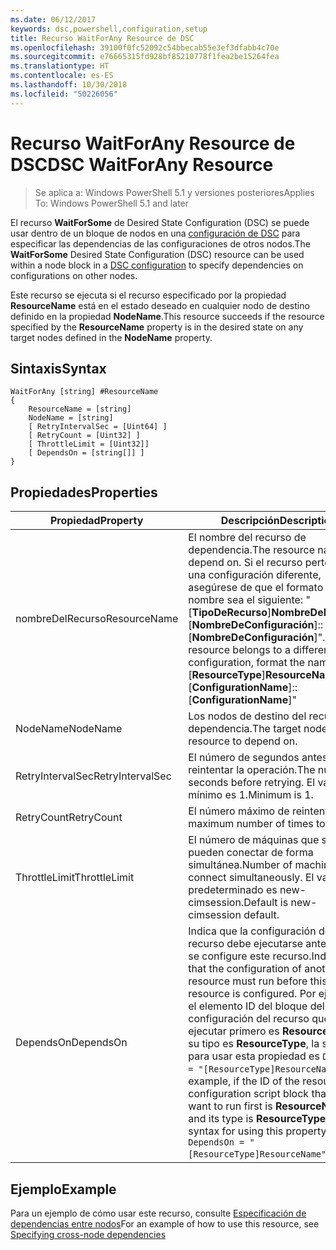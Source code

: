 ```yaml
---
ms.date: 06/12/2017
keywords: dsc,powershell,configuration,setup
title: Recurso WaitForAny Resource de DSC
ms.openlocfilehash: 39100f0fc52092c54bbecab55e3ef3dfabb4c70e
ms.sourcegitcommit: e76665315fd928bf85210778f1fea2be15264fea
ms.translationtype: HT
ms.contentlocale: es-ES
ms.lasthandoff: 10/30/2018
ms.locfileid: "50226056"
---
```

# <a name="dsc-waitforany-resource"></a><span data-ttu-id="975e0-103">Recurso WaitForAny Resource de DSC</span><span class="sxs-lookup"><span data-stu-id="975e0-103">DSC WaitForAny Resource</span></span>

> <span data-ttu-id="975e0-104">Se aplica a: Windows PowerShell 5.1 y versiones posteriores</span><span class="sxs-lookup"><span data-stu-id="975e0-104">Applies To: Windows PowerShell 5.1 and later</span></span>

<span data-ttu-id="975e0-105">El recurso **WaitForSome** de Desired State Configuration (DSC) se puede usar dentro de un bloque de nodos en una [configuración de DSC](configurations.md) para especificar las dependencias de las configuraciones de otros nodos.</span><span class="sxs-lookup"><span data-stu-id="975e0-105">The **WaitForSome** Desired State Configuration (DSC) resource can be used within a node block in a [DSC configuration](configurations.md) to specify dependencies on configurations on other nodes.</span></span>

<span data-ttu-id="975e0-106">Este recurso se ejecuta si el recurso especificado por la propiedad **ResourceName** está en el estado deseado en cualquier nodo de destino definido en la propiedad **NodeName**.</span><span class="sxs-lookup"><span data-stu-id="975e0-106">This resource succeeds if the resource specified by the **ResourceName** property is in the desired state on any target nodes defined in the **NodeName** property.</span></span>


## <a name="syntax"></a><span data-ttu-id="975e0-107">Sintaxis</span><span class="sxs-lookup"><span data-stu-id="975e0-107">Syntax</span></span>

```
WaitForAny [string] #ResourceName
{
    ResourceName = [string]
    NodeName = [string]
    [ RetryIntervalSec = [Uint64] ]
    [ RetryCount = [Uint32] ]
    [ ThrottleLimit = [Uint32]]
    [ DependsOn = [string[]] ]
}
```

## <a name="properties"></a><span data-ttu-id="975e0-108">Propiedades</span><span class="sxs-lookup"><span data-stu-id="975e0-108">Properties</span></span>

|  <span data-ttu-id="975e0-109">Propiedad</span><span class="sxs-lookup"><span data-stu-id="975e0-109">Property</span></span>  |  <span data-ttu-id="975e0-110">Descripción</span><span class="sxs-lookup"><span data-stu-id="975e0-110">Description</span></span>   |
|---|---|
| <span data-ttu-id="975e0-111">nombreDelRecurso</span><span class="sxs-lookup"><span data-stu-id="975e0-111">ResourceName</span></span>| <span data-ttu-id="975e0-112">El nombre del recurso de dependencia.</span><span class="sxs-lookup"><span data-stu-id="975e0-112">The resource name to depend on.</span></span> <span data-ttu-id="975e0-113">Si el recurso pertenece a una configuración diferente, asegúrese de que el formato del nombre sea el siguiente: "[__TipoDeRecurso__]__NombreDeRecurso__::[__NombreDeConfiguración__]::[__NombreDeConfiguración__]".</span><span class="sxs-lookup"><span data-stu-id="975e0-113">If this resource belongs to a different configuration, format the name as "[__ResourceType__]__ResourceName__::[__ConfigurationName__]::[__ConfigurationName__]"</span></span>|
| <span data-ttu-id="975e0-114">NodeName</span><span class="sxs-lookup"><span data-stu-id="975e0-114">NodeName</span></span>| <span data-ttu-id="975e0-115">Los nodos de destino del recurso de dependencia.</span><span class="sxs-lookup"><span data-stu-id="975e0-115">The target nodes of the resource to depend on.</span></span>|
| <span data-ttu-id="975e0-116">RetryIntervalSec</span><span class="sxs-lookup"><span data-stu-id="975e0-116">RetryIntervalSec</span></span>| <span data-ttu-id="975e0-117">El número de segundos antes de reintentar la operación.</span><span class="sxs-lookup"><span data-stu-id="975e0-117">The number of seconds before retrying.</span></span> <span data-ttu-id="975e0-118">El valor mínimo es 1.</span><span class="sxs-lookup"><span data-stu-id="975e0-118">Minimum is 1.</span></span>|
| <span data-ttu-id="975e0-119">RetryCount</span><span class="sxs-lookup"><span data-stu-id="975e0-119">RetryCount</span></span>| <span data-ttu-id="975e0-120">El número máximo de reintentos.</span><span class="sxs-lookup"><span data-stu-id="975e0-120">The maximum number of times to retry.</span></span>|
| <span data-ttu-id="975e0-121">ThrottleLimit</span><span class="sxs-lookup"><span data-stu-id="975e0-121">ThrottleLimit</span></span>| <span data-ttu-id="975e0-122">El número de máquinas que se pueden conectar de forma simultánea.</span><span class="sxs-lookup"><span data-stu-id="975e0-122">Number of machines to connect simultaneously.</span></span> <span data-ttu-id="975e0-123">El valor predeterminado es new-cimsession.</span><span class="sxs-lookup"><span data-stu-id="975e0-123">Default is new-cimsession default.</span></span>|
| <span data-ttu-id="975e0-124">DependsOn</span><span class="sxs-lookup"><span data-stu-id="975e0-124">DependsOn</span></span> | <span data-ttu-id="975e0-125">Indica que la configuración de otro recurso debe ejecutarse antes de que se configure este recurso.</span><span class="sxs-lookup"><span data-stu-id="975e0-125">Indicates that the configuration of another resource must run before this resource is configured.</span></span> <span data-ttu-id="975e0-126">Por ejemplo, si el elemento ID del bloque del script de configuración del recurso que quiere ejecutar primero es __ResourceName__ y su tipo es __ResourceType__, la sintaxis para usar esta propiedad es `DependsOn = "[ResourceType]ResourceName"`.</span><span class="sxs-lookup"><span data-stu-id="975e0-126">For example, if the ID of the resource configuration script block that you want to run first is __ResourceName__ and its type is __ResourceType__, the syntax for using this property is `DependsOn = "[ResourceType]ResourceName"`.</span></span>|


## <a name="example"></a><span data-ttu-id="975e0-127">Ejemplo</span><span class="sxs-lookup"><span data-stu-id="975e0-127">Example</span></span>

<span data-ttu-id="975e0-128">Para un ejemplo de cómo usar este recurso, consulte [Especificación de dependencias entre nodos](crossNodeDependencies.md)</span><span class="sxs-lookup"><span data-stu-id="975e0-128">For an example of how to use this resource, see [Specifying cross-node dependencies](crossNodeDependencies.md)</span></span>